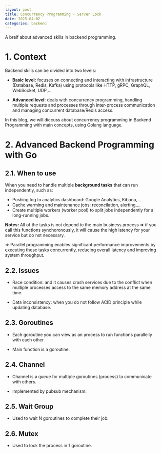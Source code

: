 ```yaml
---
layout: post
title: Concurrency Programming - Server Lock
date: 2025-04-02
categories: backend
---
```


A breif about advanced skills in backend programming.

# 1. Context

Backend skills can be divided into two levels:

- **Basic level:** focuses on connecting and interacting with infrastructure (Database, Redis, Kafka) using protocols like HTTP, gRPC, GraphQL, WebSocket, UDP,...

- **Advanced level:** deals with concurrency programming, handling multiple requests and processes through inter-process communication and managing concurrent database/Redis access.

In this blog, we will diccuss about concurrency programming in Backend Programming with main concepts, using Golang language.

# 2. Advanced Backend Programming with Go

## 2.1. When to use

When you need to handle multiple **background tasks** that can run independently, such as:

- Pushing log to analytics dashboard: Google Analytics, Kibana,...
- Cache warming and maintenance jobs: reconcilation, alerting,...
- Create multiple workers (worker pool) to split jobs independently for a long-running jobs.

**Notes:** All of the tasks is not depend to the main business process => if you call this functions synchoronously, it will cause the high latency for your service but do not necessary.

=> Parallel programming enables significant performance improvements by executing these tasks concurrently, reducing overall latency and improving system throughput.

## 2.2. Issues

- Race condition: and it causes crash services due to the conflict when multiple processes access to the same memory address at the same time.

- Data inconsistency: when you do not follow ACID principle while updating database.

## 2.3. Goroutines

- Each goroutine you can view as an process to run functions parallelly with each other.

- Main function is a goroutine.

## 2.4. Channel

- Channel is a queue for multiple goroutines (process) to communicate with others.

- Implemented by pubsub mechanism.

## 2.5. Wait Group

- Used to wait N goroutines to complete their job.

## 2.6. Mutex

- Used to lock the process in 1 goroutine.
